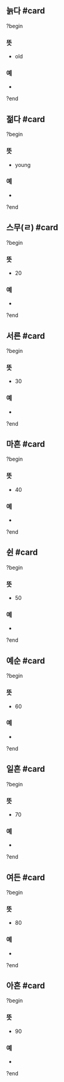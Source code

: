 ## 늙다 #card
?begin
### 뜻
- old
### 예
-
<!--SR:!2025-09-05,43,254-->
?end


## 젊다 #card
?begin
### 뜻
- young
### 예
-
<!--SR:!2025-08-01,12,236-->
?end


## 스무(ㄹ) #card
?begin
### 뜻
- 20
### 예
-
<!--SR:!2025-08-05,64,272-->
?end


## 서른 #card
?begin
### 뜻
- 30
### 예
-
?end


## 마흔 #card
?begin
### 뜻
- 40
### 예
-
<!--SR:!2025-09-02,52,254-->
?end


## 쉰 #card
?begin
### 뜻
- 50
### 예
-
<!--SR:!2025-10-26,85,274-->
?end


## 예순 #card
?begin
### 뜻
- 60
### 예
-
<!--SR:!2025-10-31,108,252-->
?end


## 일흔 #card
?begin
### 뜻
- 70
### 예
-
<!--SR:!2025-08-15,81,270-->
?end


## 여든 #card
?begin
### 뜻
- 80
### 예
-
?end


## 아흔 #card
?begin
### 뜻
- 90
### 예
-
?end

